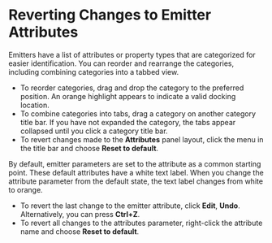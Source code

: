 # Reverting Changes to Emitter Attributes<a name="particle-emitter-reverting-changes"></a>

Emitters have a list of attributes or property types that are categorized for easier identification\. You can reorder and rearrange the categories, including combining categories into a tabbed view\. 
+ To reorder categories, drag and drop the category to the preferred position\. An orange highlight appears to indicate a valid docking location\. 
+ To combine categories into tabs, drag a category on another category title bar\. If you have not expanded the category, the tabs appear collapsed until you click a category title bar\. 
+ To revert changes made to the **Attributes** panel layout, click the menu in the title bar and choose **Reset to default**\. 

By default, emitter parameters are set to the attribute as a common starting point\. These default attributes have a white text label\. When you change the attribute parameter from the default state, the text label changes from white to orange\.
+ To revert the last change to the emitter attribute, click **Edit**, **Undo**\. Alternatively, you can press **Ctrl\+Z**\.
+ To revert all changes to the attributes parameter, right\-click the attribute name and choose **Reset to default**\.